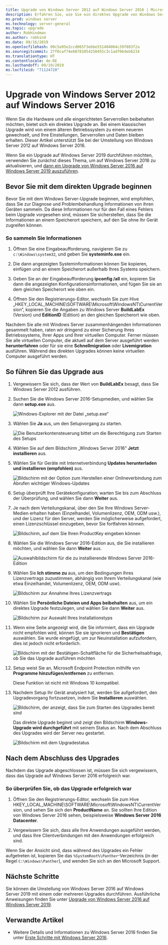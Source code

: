 ```yaml
---
title: Upgrade von Windows Server 2012 auf Windows Server 2016 | Microsoft-Dokumentation
description: Erfahren Sie, wie Sie ein direktes Upgrade von Windows Server 2012 auf Windows Server 2016 durchführen.
ms.prod: windows server
ms.technology: server-general
ms.topic: upgrade
author: RobHindman
ms.author: robhind
ms.date: 09/16/2019
ms.openlocfilehash: 09c5a95e2ccd065f3ebbe551404064c39f803f2a
ms.sourcegitcommit: 27f0caf74e88781054250455c3c1adf06deb6234
ms.translationtype: HT
ms.contentlocale: de-DE
ms.lasthandoff: 09/19/2019
ms.locfileid: "71124720"
---
```

# <a name="upgrade-windows-server-2012-to-windows-server-2016"></a>Upgrade von Windows Server 2012 auf Windows Server 2016

Wenn Sie die Hardware und alle eingerichteten Serverrollen beibehalten möchten, bietet sich ein direktes Upgrade an. Bei einem klassischen Upgrade wird von einem älteren Betriebssystem zu einem neueren gewechselt, und Ihre Einstellungen, Serverrollen und Daten bleiben erhalten. Dieser Artikel unterstützt Sie bei der Umstellung von Windows Server 2012 auf Windows Server 2016.

Wenn Sie ein Upgrade auf Windows Server 2019 durchführen möchten, verwenden Sie zunächst dieses Thema, um auf Windows Server 2016 zu aktualisieren, und [dann ein Upgrade von Windows Server 2016 auf Windows Server 2019 auszuführen](upgrade-2016-to-2019.md).

## <a name="before-you-begin-your-in-place-upgrade"></a>Bevor Sie mit dem direkten Upgrade beginnen

Bevor Sie mit dem Windows Server-Upgrade beginnen, wird empfohlen, dass Sie zur Diagnose und Problembehandlung Informationen von ihren Geräten sammeln. Da diese Informationen nur für den Fall eines Fehlers beim Upgrade vorgesehen sind, müssen Sie sicherstellen, dass Sie die Informationen an einem Speicherort speichern, auf den Sie ohne Ihr Gerät zugreifen können.

### <a name="to-collect-your-info"></a>So sammeln Sie Informationen

1. Öffnen Sie eine Eingabeaufforderung, navigieren Sie zu `c:\Windows\system32`, und geben Sie **systeminfo.exe** ein.

2. Die dann angezeigten Systeminformationen können Sie kopieren, einfügen und an einem Speicherort außerhalb Ihres Systems speichern.

3. Geben Sie an der Eingabeaufforderung **ipconfig /all** ein, kopieren Sie dann die angezeigten Konfigurationsinformationen, und fügen Sie sie an dem gleichen Speicherort wie oben ein.

4. Öffnen Sie den Registrierungs-Editor, wechseln Sie zum Hive „HKEY_LOCAL_MACHINE\SOFTWARE\Microsoft\WindowsNT\CurrentVersion“, kopieren Sie die Angaben zu Windows Server **BuildLabEx** (Version) und **EditionID** (Edition) an den gleichen Speicherort wie oben.

Nachdem Sie alle mit Windows Server zusammenhängenden Informationen gesammelt haben, raten wir dringend zu einer Sicherung Ihres Betriebssystems, Ihrer Apps und Ihrer virtuellen Computer. Ferner müssen Sie alle virtuellen Computer, die aktuell auf dem Server ausgeführt werden **herunterfahren** oder für sie eine **Schnellmigration** oder **Livemigration** ausführen. Während des direkten Upgrades können keine virtuellen Computer ausgeführt werden.

## <a name="to-perform-the-upgrade"></a>So führen Sie das Upgrade aus

1. Vergewissern Sie sich, dass der Wert von **BuildLabEx** besagt, dass Sie Windows Server 2012 ausführen.

2. Suchen Sie die Windows Server 2016-Setupmedien, und wählen Sie dann **setup.exe** aus.

    ![Windows-Explorer mit der Datei „setup.exe“](media/upgrade-2012-2016/setup-2016.png)

3. Wählen Sie **Ja** aus, um den Setupvorgang zu starten.

    ![Die Benutzerkontensteuerung bittet um die Berechtigung zum Starten des Setups](media/upgrade-2012-2016/start-setup-uac-box.png)

4. Wählen Sie auf dem Bildschirm „Windows Server 2016“ **Jetzt installieren** aus.

5. Wählen Sie für Geräte mit Internetverbindung **Updates herunterladen und installieren (empfohlen)** aus.

    ![Bildschirm mit der Option zum Herstellen einer Onlineverbindung zum Abrufen wichtiger Windows-Updates](media/upgrade-2012-2016/imp-updates-win-setup.png)

6. Setup überprüft Ihre Gerätekonfiguration; warten Sie bis zum Abschluss der Überprüfung, und wählen Sie dann **Weiter** aus.

7. Je nach dem Verteilungskanal, über den Sie Ihre Windows Server-Medien erhalten haben (Einzelhandel, Volumenlizenz, OEM, ODM usw.), und der Lizenz für den Server, werden Sie möglicherweise aufgefordert, einen Lizenzschlüssel einzugeben, bevor Sie fortfahren können.

    ![Bildschirm, auf dem Sie Ihren ProductKey eingeben können](media/upgrade-2012-2016/enter-product-key.png)

8. Wählen Sie die Windows Server 2016-Edition aus, die Sie installieren möchten, und wählen Sie dann **Weiter** aus.

    ![Auswahlbildschirm für die zu installierende Windows Server 2016-Edition](media/upgrade-2012-2016/select-os-edition.png)

9. Wählen Sie **Ich stimme zu** aus, um den Bedingungen Ihres Lizenzvertrags zuzustimmen, abhängig von Ihrem Verteilungskanal (wie etwa Einzelhandel, Volumenlizenz, OEM, ODM usw).

    ![Bildschirm zur Annahme Ihres Lizenzvertrags](media/upgrade-2012-2016/license-terms.png)

10. Wählen Sie **Persönliche Dateien und Apps beibehalten** aus, um ein direktes Upgrade festzulegen, und wählen Sie dann **Weiter** aus.

    ![Bildschirm zur Auswahl Ihres Installationstyps](media/upgrade-2012-2016/choose-install-upgrade.png)

11. Wenn eine Seite angezeigt wird, die Sie informiert, dass ein Upgrade nicht empfohlen wird, können Sie sie ignorieren und **Bestätigen** auswählen. Sie wurde eingefügt, um zur Neuinstallation aufzufordern, dies ist jedoch nicht erforderlich.

    ![Bildschirm mit der Bestätigen-Schaltfläche für die Sicherheitsabfrage, ob Sie das Upgrade ausführen möchten](media/upgrade-2012-2016/confirm-upgrade-process.png)

12. Setup weist Sie an, Microsoft Endpoint Protection mithilfe von **Programme hinzufügen/entfernen** zu entfernen.

    Diese Funktion ist nicht mit Windows 10 kompatibel.

13. Nachdem Setup Ihr Gerät analysiert hat, werden Sie aufgefordert, den Upgradevorgang fortzusetzen, indem Sie **Installieren** auswählen.

    ![Bildschirm, der anzeigt, dass Sie zum Starten des Upgrades bereit sind](media/upgrade-2012-2016/ready-to-install.png)

    Das direkte Upgrade beginnt und zeigt den Bildschirm **Windows-Upgrade wird durchgeführt** mit seinem Status an. Nach dem Abschluss des Upgrades wird der Server neu gestartet.

    ![Bildschirm mit dem Upgradestatus](media/upgrade-2012-2016/upgrading-windows-with-progress.png)

## <a name="after-your-upgrade-is-done"></a>Nach dem Abschluss des Upgrades

Nachdem das Upgrade abgeschlossen ist, müssen Sie sich vergewissern, dass das Upgrade auf Windows Server 2016 erfolgreich war.

### <a name="to-make-sure-your-upgrade-was-successful"></a>So überprüfen Sie, ob das Upgrade erfolgreich war

1. Öffnen Sie den Registrierungs-Editor, wechseln Sie zum Hive HKEY_LOCAL_MACHINE\SOFTWARE\Microsoft\WindowsNT\CurrentVersion, und sehen Sie sich den **ProductName** an. Sie sollten Ihre Edition von Windows Server 2016 sehen, beispielsweise **Windows Server 2016 Datacenter**.

2. Vergewissern Sie sich, dass alle Ihre Anwendungen ausgeführt werden, und dass Ihre Clientverbindungen mit den Anwendungen erfolgreich sind.

Wenn Sie der Ansicht sind, dass während des Upgrades ein Fehler aufgetreten ist, kopieren Sie das `%SystemRoot%\Panther`-Verzeichnis (in der Regel `C:\Windows\Panther`), und wenden Sie sich an den Microsoft Support.

## <a name="next-steps"></a>Nächste Schritte

Sie können die Umstellung von Windows Server 2016 auf Windows Server 2019 mit einem oder mehreren Upgrades durchführen. Ausführliche Anweisungen finden Sie unter [Upgrade von Windows Server 2016 auf Windows Server 2019](upgrade-2016-to-2019.md).

## <a name="related-articles"></a>Verwandte Artikel

- Weitere Details und Informationen zu Windows Server 2016 finden Sie unter [Erste Schritte mit Windows Server 2016](https://docs.microsoft.com/windows-server/get-started/server-basics).